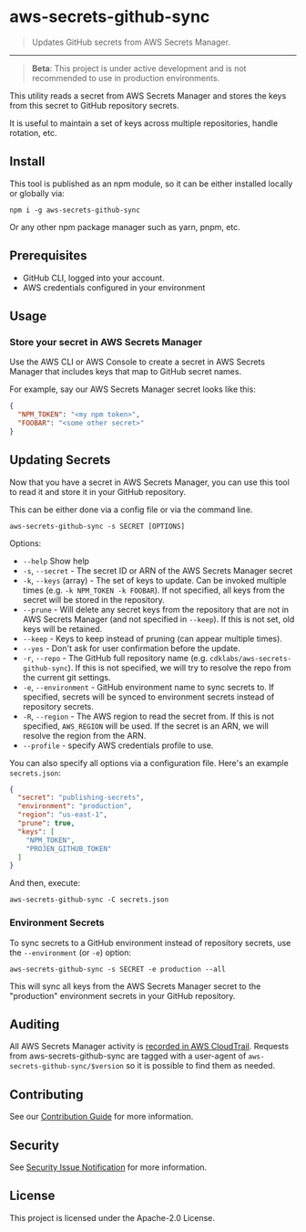 # aws-secrets-github-sync

> Updates GitHub secrets from AWS Secrets Manager.

---

> **Beta**: This project is under active development and is not recommended to
> use in production environments.

This utility reads a secret from AWS Secrets Manager and stores the keys from
this secret to GitHub repository secrets.

It is useful to maintain a set of keys across multiple repositories, handle
rotation, etc.

## Install

This tool is published as an npm module, so it can be either installed locally
or globally via:

```shell
npm i -g aws-secrets-github-sync
```

Or any other npm package manager such as yarn, pnpm, etc.

## Prerequisites

* GitHub CLI, logged into your account.
* AWS credentials configured in your environment

## Usage

### Store your secret in AWS Secrets Manager

Use the AWS CLI or AWS Console to create a secret in AWS Secrets Manager that
includes keys that map to GitHub secret names.

For example, say our AWS Secrets Manager secret looks like this:

```json
{
  "NPM_TOKEN": "<my npm token>",
  "FOOBAR": "<some other secret>"
}
```

## Updating Secrets

Now that you have a secret in AWS Secrets Manager, you can use this tool to read
it and store it in your GitHub repository.

This can be either done via a config file or via the command line.

```shell
aws-secrets-github-sync -s SECRET [OPTIONS]
```

Options:

* `--help` Show help
* `-s`, `--secret` - The secret ID or ARN of the AWS Secrets Manager secret
* `-k`, `--keys` (array) - The set of keys to update. Can be invoked multiple
  times (e.g. `-k NPM_TOKEN -k FOOBAR`). If not specified, all keys from the
  secret will be stored in the repository.
* `--prune` - Will delete any secret keys from the repository that are not in
  AWS Secrets Manager (and not specified in `--keep`). If this is not set, old
  keys will be retained.
* `--keep` - Keys to keep instead of pruning (can appear multiple times).
* `--yes` - Don't ask for user confirmation before the update.
* `-r`, `--repo` - The GitHub full repository name (e.g.
  `cdklabs/aws-secrets-github-sync`). If this is not specified, we will try to resolve the
  repo from the current git settings.
* `-e`, `--environment` - GitHub environment name to sync secrets to. If specified,
  secrets will be synced to environment secrets instead of repository secrets.
* `-R`, `--region` - The AWS region to read the secret from. If this is not
  specified, `AWS_REGION` will be used. If the secret is an ARN, we will resolve
  the region from the ARN.
* `--profile` - specify AWS credentials profile to use.

You can also specify all options via a configuration file. Here's an example
`secrets.json`:

```json
{
  "secret": "publishing-secrets",
  "environment": "production",
  "region": "us-east-1",
  "prune": true,
  "keys": [
    "NPM_TOKEN",
    "PROJEN_GITHUB_TOKEN"
  ]
}
```

And then, execute:

```shell
aws-secrets-github-sync -C secrets.json
```

### Environment Secrets

To sync secrets to a GitHub environment instead of repository secrets, use the
`--environment` (or `-e`) option:

```shell
aws-secrets-github-sync -s SECRET -e production --all
```

This will sync all keys from the AWS Secrets Manager secret to the "production"
environment secrets in your GitHub repository.

## Auditing

All AWS Secrets Manager activity is [recorded in AWS
CloudTrail](https://docs.aws.amazon.com/secretsmanager/latest/userguide/monitoring.html).
Requests from aws-secrets-github-sync are tagged with a user-agent of
`aws-secrets-github-sync/$version` so it is possible to find them as needed.

## Contributing

See our [Contribution Guide](CONTRIBUTING.md) for more information.

## Security

See [Security Issue Notification](CONTRIBUTING.md#security-issue-notifications) for more information.

## License

This project is licensed under the Apache-2.0 License.
